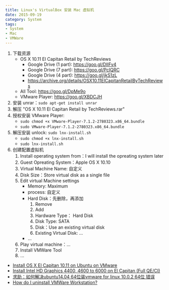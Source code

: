 ```yaml
---
title: Linux's VirtualBox 安装 Mac 虚拟机
date: 2015-09-19
category: System
tags:
- System
- Mac
- VMWare
---
```


1. 下载资源
    - OS X 10.11 El Capitan Retail by TechReviews
        - Google Drive (1 part): https://goo.gl/DIIFv4
        - Google Drive (7 part): https://goo.gl/PcIQRC
        - Google Drive (4 part): https://goo.gl/jkS1zL
        - https://archive.org/details/OSX10.11ElCapitanRetailByTechReviews
    - All Tool: https://goo.gl/DpMe9o
    - VMware Player: https://goo.gl/XBDCJH
2. 安装 unrar：`sudo apt-get install unrar`
3. 解压 "OS X 10.11 El Capitan Retail by TechReviews.rar"
4. 授权安装 VMware Player:
    - `sudo chmod +x VMware-Player-7.1.2-2780323.x86_64.bundle`
    - `sudo VMware-Player-7.1.2-2780323.x86_64.bundle`
5. 解压安装 unlock: `sudo lnx-install.sh`
    - `sudo chmod +x lnx-install.sh`
    - `sudo lnx-install.sh`
6. 创建配置虚拟机
    1. Install operating system from：I will install the opreating system later
    2. Guest Opreating System：Apple OS X 10.10
    3. Virtual Machine Name: 自定义
    4. Disk Size：Store virtual disk as a single file
    5. Edit virtual Machine settings
        - Memory: Maximum
        - process: 自定义
        - Hard Disk：先删除，再添加
            1. Remove
            2. Add
            3. Hardware Type： Hard Disk
            4. Disk Type: SATA
            5. Disk：Use an existing virtual disk
            6. Existing Virtual Disk: ...
        - ...
    6. Play virtual machine：...
    7. Install VMWare Tool
    8. ...


- [Install OS X El Capitan 10.11 on Ubuntu on VMware](https://www.youtube.com/watch?v=ckwXXvziXfk)
- [Install Intel HD Graphics 4400, 4600 to 6000 on El Capitan (Full QE/CI)](https://www.youtube.com/watch?v=LBCkvM1MHUo)
- [求助：如何解决ubuntu14.04 64位装vmware for linux 10.0.2 64位 错误](http://forum.ubuntu.org.cn/viewtopic.php?f=65&t=458702)
- [How do I uninstall VMWare Workstation?](http://askubuntu.com/questions/131045/how-do-i-uninstall-vmware-workstation)
